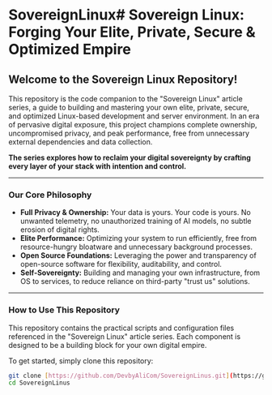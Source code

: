 # SovereignLinux# Sovereign Linux: Forging Your Elite, Private, Secure & Optimized Empire

## Welcome to the Sovereign Linux Repository!

This repository is the code companion to the "Sovereign Linux" article series, a guide to building and mastering your own elite, private, secure, and optimized Linux-based development and server environment. In an era of pervasive digital exposure, this project champions complete ownership, uncompromised privacy, and peak performance, free from unnecessary external dependencies and data collection.

**The series explores how to reclaim your digital sovereignty by crafting every layer of your stack with intention and control.**

---

### **Our Core Philosophy**

* **Full Privacy & Ownership:** Your data is yours. Your code is yours. No unwanted telemetry, no unauthorized training of AI models, no subtle erosion of digital rights.
* **Elite Performance:** Optimizing your system to run efficiently, free from resource-hungry bloatware and unnecessary background processes.
* **Open Source Foundations:** Leveraging the power and transparency of open-source software for flexibility, auditability, and control.
* **Self-Sovereignty:** Building and managing your own infrastructure, from OS to services, to reduce reliance on third-party "trust us" solutions.

---

### **How to Use This Repository**

This repository contains the practical scripts and configuration files referenced in the "Sovereign Linux" article series. Each component is designed to be a building block for your own digital empire.

To get started, simply clone this repository:

```bash
git clone [https://github.com/DevbyAliCom/SovereignLinus.git](https://github.com/DevbyAliCom/SovereignLinus.git) # Or your updated repo URL
cd SovereignLinus
